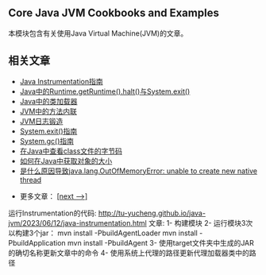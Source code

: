 ## Core Java JVM Cookbooks and Examples

本模块包含有关使用Java Virtual Machine(JVM)的文章。

## 相关文章

+ [Java Instrumentation指南](http://tu-yucheng.github.io/java-jvm/2023/06/12/java-instrumentation.html)
+ [Java中的Runtime.getRuntime().halt()与System.exit()](http://tu-yucheng.github.io/java-jvm/2023/06/12/java-runtime-halt-vs-system-exit.html)
+ [Java中的类加载器](http://tu-yucheng.github.io/java-jvm/2023/06/12/java-classloaders.html)
+ [JVM中的方法内联](http://tu-yucheng.github.io/java-jvm/2023/06/12/jvm-method-inlining.html)
+ [JVM日志锻造](http://tu-yucheng.github.io/java-jvm/2023/06/12/jvm-log-forging.html)
+ [System.exit()指南](http://tu-yucheng.github.io/java-jvm/2023/06/12/java-system-exit.html)
+ [System.gc()指南](http://tu-yucheng.github.io/java-jvm/2023/06/12/java-system-gc.html)
+ [在Java中查看class文件的字节码](http://tu-yucheng.github.io/java-jvm/2023/06/12/java-class-view-bytecode.html)
+ [如何在Java中获取对象的大小](http://tu-yucheng.github.io/java-jvm/2023/06/12/java-size-of-object.html)
+ [是什么原因导致java.lang.OutOfMemoryError: unable to create new native thread](http://tu-yucheng.github.io/java-jvm/2023/06/12/java-outofmemoryerror-unable-to-create-new-native-thread.html)

- 更多文章： [[next -->]](../java-jvm-2/README.md)

运行Instrumentation的代码: http://tu-yucheng.github.io/java-jvm/2023/06/12/java-instrumentation.html 文章:
1- 构建模块
2- 运行模块3次以构建3个jar：
    mvn install -PbuildAgentLoader
    mvn install -PbuildApplication
    mvn install -PbuildAgent
3- 使用target文件夹中生成的JAR的确切名称更新文章中的命令
4- 使用系统上代理的路径更新代理加载器类中的路径